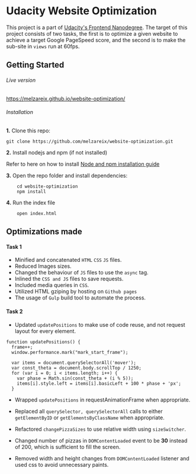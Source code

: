 # Udacity Website Optimization
This project is a part of
[Udacity's Frontend Nanodegree](https://www.udacity.com/course/front-end-web-developer-nanodegree--nd001).
The target of this project consists of two tasks, the first is to optimize a given website to achieve a target Google PageSpeed score,
and the second is to make the sub-site in ```views``` run at 60fps.

## Getting Started
###### Live version

https://melzareix.github.io/website-optimization/
    
###### Installation
**1.** Clone this repo:
```
git clone https://github.com/melzareix/website-optimization.git
```
**2.** Install nodejs and npm (if not installed)

Refer to here on how to install [Node and npm installation guide](https://docs.npmjs.com/getting-started/installing-node)

**3.** Open the repo folder and install dependencies:
```
    cd website-optimization
    npm install
```

**4.** Run the index file
```
    open index.html
```

## Optimizations made
#### Task 1
- Minified and concatenated `HTML` `CSS` `JS` files.
- Reduced Images sizes.
- Changed the behaviour of `JS` files to use the `async` tag.
- Inlined the `CSS and JS` files to save requests.
- Included media queries in `CSS`.
- Utilized HTML gziping by hosting on `Github pages`
- The usage of `Gulp` build tool to automate the process.

#### Task 2
- Updated `updatePositions` to make use of code reuse, and not
request layout for every element.

```
function updatePositions() {
  frame++;
  window.performance.mark("mark_start_frame");

  var items = document.querySelectorAll('mover');
  var const_theta = document.body.scrollTop / 1250;
  for (var i = 0; i < items.length; i++) {
    var phase = Math.sin(const_theta + (i % 5));
    items[i].style.left = items[i].basicLeft + 100 * phase + 'px';
  }
```

- Wrapped `updatePositions` in requestAnimationFrame when appropriate.
- Replaced all `querySelector, querySelectorAll` calls to either `getElementByID`
or `getElementsByClassName` when appropriate.

- Refactored `changePizzaSizes` to use relative width using
`sizeSwitcher`.

- Changed number of pizzas in `DOMContentLoaded` event to be **30**
instead of 200, which is sufficient to fill the screen.

- Removed width and height changes from `DOMContentLoaded` listener
and used css to avoid unnecessary paints.